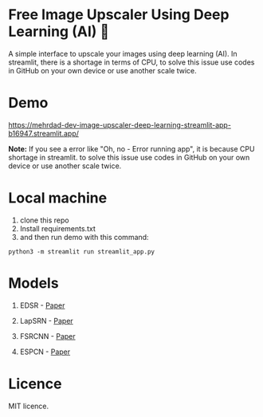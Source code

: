 # Free Image Upscaler Using Deep Learning (AI) 📸

A simple interface to upscale your images using deep learning (AI). 
In streamlit, there is a shortage in terms of CPU, to solve this issue use codes in GitHub on your own device or use another scale twice.


# Demo
https://mehrdad-dev-image-upscaler-deep-learning-streamlit-app-b16947.streamlit.app/


**Note:** If you see a error like "Oh, no - Error running app", it is because CPU shortage in streamlit. to solve this issue use codes in GitHub on your own device or use another scale twice.


# Local machine
1. clone this repo
2. Install requirements.txt
3. and then run demo with this command:
```
python3 -m streamlit run streamlit_app.py 
```

# Models
1. EDSR - [Paper](https://arxiv.org/pdf/1707.02921.pdf)

2. LapSRN - [Paper](https://arxiv.org/pdf/1710.01992.pdf)

3. FSRCNN -  [Paper](https://arxiv.org/pdf/1608.00367.pdf)

4. ESPCN - [Paper](https://arxiv.org/pdf/1609.05158.pdf)


# Licence
MIT licence.

